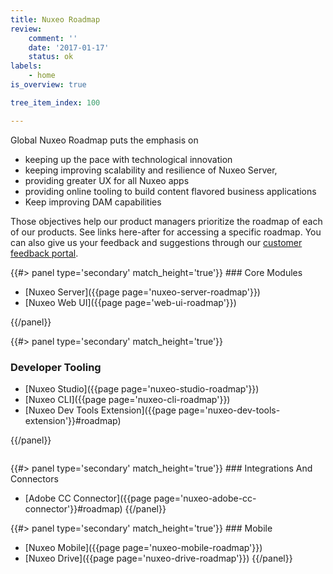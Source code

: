 ```yaml
---
title: Nuxeo Roadmap
review:
    comment: ''
    date: '2017-01-17'
    status: ok
labels:
    - home
is_overview: true

tree_item_index: 100

---
```

Global Nuxeo Roadmap puts the emphasis on 

- keeping up the pace with technological innovation
- keeping improving scalability and resilience of Nuxeo Server,
- providing greater UX for all Nuxeo apps 
- providing online tooling to build content flavored business applications
- Keep improving DAM capabilities

Those objectives help our product managers prioritize the roadmap of each of our products. See links here-after for accessing a specific roadmap.
You can also give us your feedback and suggestions through our [customer feedback portal](https://portal.prodpad.com/25470).

<div class="row" data-equalizer data-equalize-on="medium"><div class="column medium-6">
{{#> panel type='secondary' match_height='true'}}
### Core  Modules

- [Nuxeo Server]({{page page='nuxeo-server-roadmap'}})
- [Nuxeo Web UI]({{page page='web-ui-roadmap'}})

{{/panel}}</div><div class="column medium-6">
{{#> panel type='secondary' match_height='true'}}
### Developer Tooling

- [Nuxeo Studio]({{page page='nuxeo-studio-roadmap'}})
- [Nuxeo CLI]({{page page='nuxeo-cli-roadmap'}})
- [Nuxeo Dev Tools Extension]({{page page='nuxeo-dev-tools-extension'}}#roadmap)

{{/panel}}</div>


</div>

<div class="row" data-equalizer data-equalize-on="medium">

<div class="column medium-6">
{{#> panel type='secondary' match_height='true'}}
### Integrations And Connectors

- [Adobe CC Connector]({{page page='nuxeo-adobe-cc-connector'}}#roadmap)
{{/panel}}</div>

<div class="column medium-6">
{{#> panel type='secondary' match_height='true'}}
### Mobile

- [Nuxeo Mobile]({{page page='nuxeo-mobile-roadmap'}})
- [Nuxeo Drive]({{page page='nuxeo-drive-roadmap'}})
{{/panel}}

</div>

</div>


